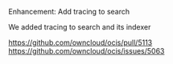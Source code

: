 Enhancement: Add tracing to search

We added tracing to search and its indexer

https://github.com/owncloud/ocis/pull/5113
https://github.com/owncloud/ocis/issues/5063